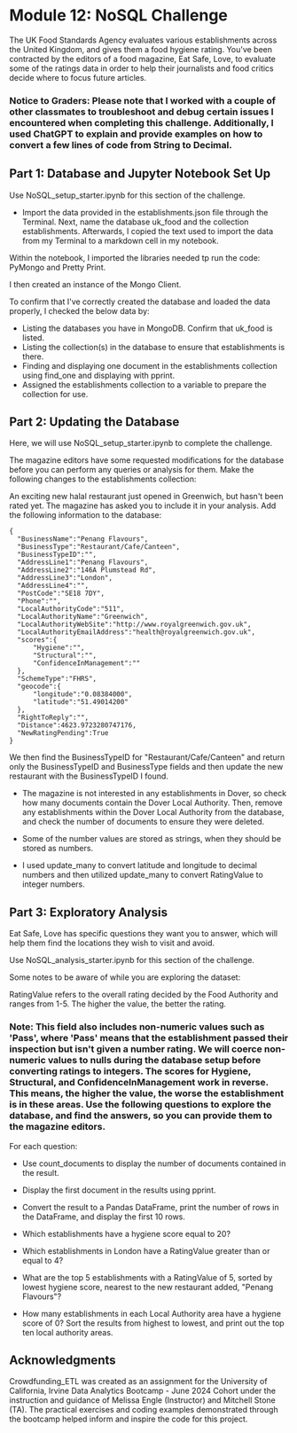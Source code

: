 # Module 12: NoSQL Challenge

The UK Food Standards Agency evaluates various establishments across the United Kingdom, and gives them a food hygiene rating. You've been contracted by the editors of a food magazine, Eat Safe, Love, to evaluate some of the ratings data in order to help their journalists and food critics decide where to focus future articles.

### Notice to Graders: Please note that I worked with a couple of other classmates to troubleshoot and debug certain issues I encountered when completing this challenge. Additionally, I used ChatGPT to explain and provide examples on how to convert a few lines of code from String to Decimal.


## Part 1: Database and Jupyter Notebook Set Up
Use NoSQL_setup_starter.ipynb for this section of the challenge.

- Import the data provided in the establishments.json file through the Terminal. Next, name the database uk_food and the collection establishments. Afterwards, I copied the text  used to import the data from my Terminal to a markdown cell in my notebook.

Within the notebook, I imported the libraries needed tp run the code: PyMongo and Pretty Print.

I then created an instance of the Mongo Client.

To confirm that I've correctly created the database and loaded the data properly, I checked the below data by:

- Listing the databases you have in MongoDB. Confirm that uk_food is listed.
- Listing the collection(s) in the database to ensure that establishments is there.
- Finding and displaying one document in the establishments collection using find_one and displaying with pprint.
- Assigned the establishments collection to a variable to prepare the collection for use.

## Part 2: Updating the Database
Here, we will use NoSQL_setup_starter.ipynb to complete the challenge.

The magazine editors have some requested modifications for the database before you can perform any queries or analysis for them. Make the following changes to the establishments collection:

An exciting new halal restaurant just opened in Greenwich, but hasn't been rated yet. The magazine has asked you to include it in your analysis. Add the following information to the database:
  ```
{
    "BusinessName":"Penang Flavours",
    "BusinessType":"Restaurant/Cafe/Canteen",
    "BusinessTypeID":"",
    "AddressLine1":"Penang Flavours",
    "AddressLine2":"146A Plumstead Rd",
    "AddressLine3":"London",
    "AddressLine4":"",
    "PostCode":"SE18 7DY",
    "Phone":"",
    "LocalAuthorityCode":"511",
    "LocalAuthorityName":"Greenwich",
    "LocalAuthorityWebSite":"http://www.royalgreenwich.gov.uk",
    "LocalAuthorityEmailAddress":"health@royalgreenwich.gov.uk",
    "scores":{
        "Hygiene":"",
        "Structural":"",
        "ConfidenceInManagement":""
    },
    "SchemeType":"FHRS",
    "geocode":{
        "longitude":"0.08384000",
        "latitude":"51.49014200"
    },
    "RightToReply":"",
    "Distance":4623.9723280747176,
    "NewRatingPending":True
}
  ```
We then find the BusinessTypeID for "Restaurant/Cafe/Canteen" and return only the BusinessTypeID and BusinessType fields and then update the new restaurant with the BusinessTypeID I found.

- The magazine is not interested in any establishments in Dover, so check how many documents contain the Dover Local Authority. Then, remove any establishments within the Dover Local Authority from the database, and check the number of documents to ensure they were deleted.

- Some of the number values are stored as strings, when they should be stored as numbers.

- I used update_many to convert latitude and longitude to decimal numbers and then utilized update_many to convert RatingValue to integer numbers.

## Part 3: Exploratory Analysis
Eat Safe, Love has specific questions they want you to answer, which will help them find the locations they wish to visit and avoid.

Use NoSQL_analysis_starter.ipynb for this section of the challenge.

Some notes to be aware of while you are exploring the dataset:

RatingValue refers to the overall rating decided by the Food Authority and ranges from 1-5. The higher the value, the better the rating.
### Note: This field also includes non-numeric values such as 'Pass', where 'Pass' means that the establishment passed their inspection but isn't given a number rating. We will coerce non-numeric values to nulls during the database setup before converting ratings to integers. The scores for Hygiene, Structural, and ConfidenceInManagement work in reverse. This means, the higher the value, the worse the establishment is in these areas. Use the following questions to explore the database, and find the answers, so you can provide them to the magazine editors.

For each question:

- Use count_documents to display the number of documents contained in the result.

- Display the first document in the results using pprint.

- Convert the result to a Pandas DataFrame, print the number of rows in the DataFrame, and display the first 10 rows.

- Which establishments have a hygiene score equal to 20?

- Which establishments in London have a RatingValue greater than or equal to 4?

- What are the top 5 establishments with a RatingValue of 5, sorted by lowest hygiene score, nearest to the new restaurant added, "Penang Flavours"?

- How many establishments in each Local Authority area have a hygiene score of 0? Sort the results from highest to lowest, and print out the top ten local authority areas.

## Acknowledgments
Crowdfunding_ETL was created as an assignment for the University of California, Irvine Data Analytics Bootcamp - June 2024 Cohort under the instruction and guidance of Melissa Engle (Instructor) and Mitchell Stone (TA).
The practical exercises and coding examples demonstrated through the bootcamp helped inform and inspire the code for this project.
